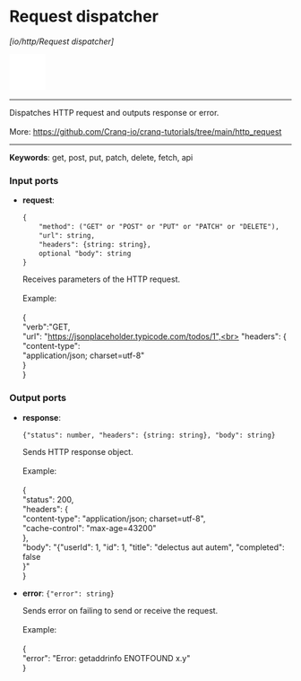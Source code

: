 # Request dispatcher

_[io/http/Request dispatcher]_

![icon](</assets/icons/47baa0d3-adcc-4071-8ab3-768676771342.png>)

---

Dispatches HTTP request and outputs response or error.<br>
<br>
More: https://github.com/Cranq-io/cranq-tutorials/tree/main/http_request<br>

---

__Keywords__: get, post, put, patch, delete, fetch, api

### Input ports

* __request__: 
    ```
    {
        "method": ("GET" or "POST" or "PUT" or "PATCH" or "DELETE"),
        "url": string,
        "headers": {string: string},
        optional "body": string
    }
    ```

    Receives parameters of the HTTP request.<br>
    <br>
    Example:<br>
    <br>
    {<br>
      "verb":"GET,<br>
      "url": "https://jsonplaceholder.typicode.com/todos/1",<br>
      "headers": {<br>
        "content-type": <br>
      "application/json; charset=utf-8"<br>
      }<br>
    }<br>

### Output ports

* __response__: 
    ```
    {"status": number, "headers": {string: string}, "body": string}
    ```

    Sends HTTP response object.<br>
    <br>
    Example:<br>
    <br>
    {<br>
      "status": 200,<br>
      "headers": {<br>
        "content-type": "application/json; charset=utf-8",<br>
        "cache-control": "max-age=43200"<br>
      },<br>
      "body": "{\"userId\": 1, \"id\": 1, \"title\": \"delectus aut autem\",  \"completed\": false<br>
    }"<br>
    }<br>


* __error__: ` {"error": string} `

    Sends error on failing to send or receive the request.<br>
    <br>
    Example:<br>
    <br>
    {<br>
      "error": "Error: getaddrinfo ENOTFOUND x.y"<br>
    } <br>

